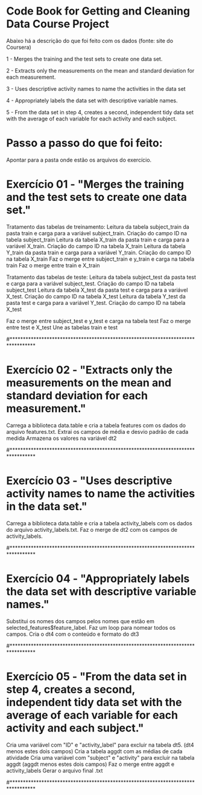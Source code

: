 # Code Book for Getting and Cleaning Data Course Project

Abaixo há a descrição do que foi feito com os dados (fonte: site do Coursera)

1 - Merges the training and the test sets to create one data set.

2 - Extracts only the measurements on the mean and standard deviation for each measurement.

3 - Uses descriptive activity names to name the activities in the data set

4 - Appropriately labels the data set with descriptive variable names.

5 - From the data set in step 4, creates a second, independent tidy data set with the average 
of each variable for each activity and each subject.

# Passo a passo do que foi feito:

Apontar para a pasta onde estão os arquivos do exercício.

# Exercício 01 - "Merges the training and the test sets to create one data set."

Tratamento das tabelas de treinamento: 
Leitura da tabela subject_train da pasta train e carga para a variável subject_train.
Criação do campo ID na tabela subject_train
Leitura da tabela X_train da pasta train e carga para a variável X_train.
Criação do campo ID na tabela X_train
Leitura da tabela Y_train da pasta train e carga para a variável Y_train.
Criação do campo ID na tabela X_train
Faz o merge entre subject_train e y_train e carga na tabela train
Faz o merge entre train e X_train

Tratamento das tabelas de teste: 
Leitura da tabela subject_test da pasta test e carga para a variável subject_test.
Criação do campo ID na tabela subject_test
Leitura da tabela X_test da pasta test e carga para a variável X_test.
Criação do campo ID na tabela X_test
Leitura da tabela Y_test da pasta test e carga para a variável Y_test.
Criação do campo ID na tabela X_test

Faz o merge entre subject_test e y_test e carga na tabela test
Faz o merge entre test e X_test
Une as tabelas train e test 

#*********************************************************************************

# Exercício 02 - "Extracts only the measurements on the mean and standard deviation for each measurement."

Carrega a biblioteca data.table e cria a tabela features com os dados do arquivo features.txt.
Extrai os campos de média e desvio padrão de cada medida
Armazena os valores na variável dt2

#*********************************************************************************

# Exercício 03 - "Uses descriptive activity names to name the activities in the data set."

Carrega a biblioteca data.table e cria a tabela activity_labels com os dados do arquivo activity_labels.txt.
Faz o merge de dt2 com os campos de activity_labels.

#*********************************************************************************

# Exercício 04 - "Appropriately labels the data set with descriptive variable names."

Substitui os nomes dos campos pelos nomes que estão em selected_features$feature_label. 
Faz um loop para nomear todos os campos.
Cria o dt4 com o conteúdo e formato do dt3

#*********************************************************************************

# Exercício 05 - "From the data set in step 4, creates a second, independent tidy data set with the average of each variable for each activity and each subject."

Cria uma variável com "ID" e "activity_label" para excluir na tabela dt5. (dt4 menos estes dois campos)
Cria a tabela aggdt com as médias de cada atividade
Cria uma variável com "subject" e "activity" para excluir na tabela aggdt (aggdt menos estes dois campos)
Faz o merge entre aggdt e activity_labels
Gerar o arquivo final .txt

#*********************************************************************************

